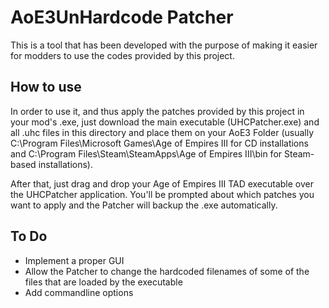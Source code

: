 # AoE3UnHardcode Patcher

This is a tool that has been developed with the purpose of making it easier for modders to use the codes provided by this project.

How to use
----------

In order to use it, and thus apply the patches provided by this project in your mod's .exe, just download the main executable (UHCPatcher.exe) and all .uhc files in this directory and place them on your AoE3 Folder (usually C:\Program Files\Microsoft Games\Age of Empires III for CD installations and C:\Program Files\Steam\SteamApps\Age of Empires III\bin for Steam-based installations).

After that, just drag and drop your Age of Empires III TAD executable over the UHCPatcher application. You'll be prompted about which patches you want to apply and the Patcher will backup the .exe automatically.

To Do
-----
* Implement a proper GUI
* Allow the Patcher to change the hardcoded filenames of some of the files that are loaded by the executable
* Add commandline options